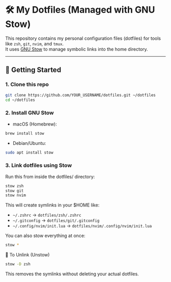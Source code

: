 # 🛠 My Dotfiles (Managed with GNU Stow)

This repository contains my personal configuration files (dotfiles) for tools like `zsh`, `git`, `nvim`, and `tmux`.  
It uses [GNU Stow](https://www.gnu.org/software/stow/) to manage symbolic links into the home directory.

---

## 🚀 Getting Started

### 1. Clone this repo

```bash
git clone https://github.com/YOUR_USERNAME/dotfiles.git ~/dotfiles
cd ~/dotfiles
```

### 2. Install GNU Stow

- macOS (Homebrew):

```bash
brew install stow
```

- Debian/Ubuntu:

```bash
sudo apt install stow
```

### 3. Link dotfiles using Stow

Run this from inside the dotfiles/ directory:

```bash
stow zsh
stow git
stow nvim
```

This will create symlinks in your $HOME like:

- `~/.zshrc` → `dotfiles/zsh/.zshrc`
- `~/.gitconfig` → `dotfiles/git/.gitconfig`
- `~/.config/nvim/init.lua` → `dotfiles/nvim/.config/nvim/init.lua`

You can also stow everything at once:

```bash
stow *
```

🔄 To Unlink (Unstow)

```bash
stow -D zsh
```

This removes the symlinks without deleting your actual dotfiles.
